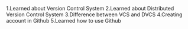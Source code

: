 1.Learned about Version Control System
2.Learned about Distributed Version Control System
3.Difference between VCS and DVCS
4.Creating account in Github
5.Learned how to use Github
